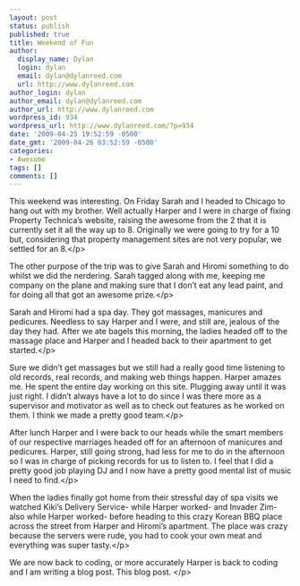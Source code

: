 ```yaml
---
layout: post
status: publish
published: true
title: Weekend of Fun
author:
  display_name: Dylan
  login: dylan
  email: dylan@dylanreed.com
  url: http://www.dylanreed.com
author_login: dylan
author_email: dylan@dylanreed.com
author_url: http://www.dylanreed.com
wordpress_id: 934
wordpress_url: http://www.dylanreed.com/?p=934
date: '2009-04-25 19:52:59 -0500'
date_gmt: '2009-04-26 03:52:59 -0500'
categories:
- Awesome
tags: []
comments: []
---
```

<p class="MsoNormal">This weekend was interesting. On Friday Sarah and I headed to Chicago to hang out with my brother. Well actually Harper and I were in charge of fixing Property Technica&rsquo;s website, raising the awesome from the 2 that it is currently set it all the way up to 8. Originally we were going to try for a 10 but, considering that property management sites are not very popular, we settled for an 8.<&#47;p></p>
<p class="MsoNormal">The other purpose of the trip was to give Sarah and Hiromi something to do whilst we did the nerdering. Sarah tagged along with me, keeping me company on the plane and making sure that I don&rsquo;t eat any lead paint, and for doing all that got an awesome prize.<&#47;p></p>
<p class="MsoNormal">Sarah and Hiromi had a spa day. They got massages, manicures and pedicures. Needless to say Harper and I were, and still are, jealous of the day they had. After we ate bagels this morning, the ladies headed off to the massage place and Harper and I headed back to their apartment to get started.<&#47;p></p>
<p class="MsoNormal">Sure we didn&rsquo;t get massages but we still had a really good time listening to old records, real records, and making web things happen. Harper amazes me. He spent the entire day working on this site. Plugging away until it was just right. I didn&rsquo;t always have a lot to do since I was there more as a supervisor and motivator as well as to check out features as he worked on them. I think we made a pretty good team.<&#47;p></p>
<p class="MsoNormal">After lunch Harper and I were back to our heads while the smart members of our respective marriages headed off for an afternoon of manicures and pedicures. Harper, still going strong, had less for me to do in the afternoon so I was in charge of picking records for us to listen to. I feel that I did a pretty good job playing DJ and I now have a pretty good mental list of music I need to find.<&#47;p></p>
<p class="MsoNormal">When the ladies finally got home from their stressful day of spa visits we watched Kiki&rsquo;s Delivery Service- while Harper worked- and Invader Zim- also while Harper worked- before heading to this crazy Korean BBQ place across the street from Harper and Hiromi&rsquo;s apartment. The place was crazy because the servers were rude, you had to cook your own meat and everything was super tasty.<&#47;p></p>
<p class="MsoNormal">We are now back to coding, or more accurately Harper is back to coding and I am writing a blog post. This blog post.&nbsp;<&#47;p></p>
